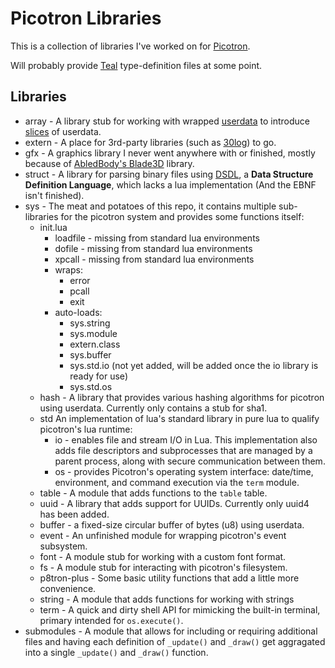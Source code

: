 
# Picotron Libraries

This is a collection of libraries I've worked on for [Picotron](https://www.lexaloffle.com/picotron.php).

Will probably provide [Teal](https://teal-language.org/) type-definition files at some point.

## Libraries

- array - A library stub for working with wrapped [userdata](https://www.lexaloffle.com/dl/docs/picotron_userdata.html) to introduce [slices](https://en.wikipedia.org/wiki/Array_slicing) of userdata.
- extern - A place for 3rd-party libraries (such as [30log](https://github.com/Yonaba/30log)) to go.
- gfx - A graphics library I never went anywhere with or finished, mostly because of [AbledBody's Blade3D](https://github.com/abledbody/blade3d) library.
- struct - A library for parsing binary files using [DSDL](#), a __Data Structure Definition Language__, which lacks a lua implementation (And the EBNF isn't finished).
- sys - The meat and potatoes of this repo, it contains multiple sub-libraries for the picotron system and provides some functions itself:
  - init.lua
    - loadfile - missing from standard lua environments
    - dofile - missing from standard lua environments
    - xpcall - missing from standard lua environments
    - wraps:
      - error
      - pcall
      - exit
    - auto-loads:
      - sys.string
      - sys.module
      - extern.class
      - sys.buffer
      - sys.std.io (not yet added, will be added once the io library is ready for use)
      - sys.std.os
  - hash - A library that provides various hashing algorithms for picotron using userdata. Currently only contains a stub for sha1.
  - std An implementation of lua's standard library in pure lua to qualify picotron's lua runtime:
      - io - enables file and stream I/O in Lua. This implementation also adds file descriptors and subprocesses that are managed by a parent process, along with secure communication between them.
      - os - provides Picotron's operating system interface: date/time, environment, and command execution via the `term` module.
  - table - A module that adds functions to the `table` table.
  - uuid - A library that adds support for UUIDs. Currently only uuid4 has been added.
  - buffer - a fixed-size circular buffer of bytes (u8) using userdata.
  - event - An unfinished module for wrapping picotron's event subsystem.
  - font - A module stub for working with a custom font format.
  - fs - A module stub for interacting with picotron's filesystem.
  - p8tron-plus - Some basic utility functions that add a little more convenience.
  - string - A module that adds functions for working with strings
  - term - A quick and dirty shell API for mimicking the built-in terminal, primary intended for `os.execute()`.
- submodules - A module that allows for including or requiring additional files and having each definition of `_update()` and `_draw()` get aggragated into a single `_update()` and `_draw()` function.
